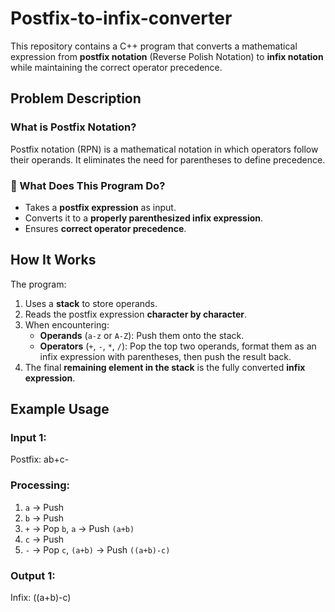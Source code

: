 # Postfix-to-infix-converter

This repository contains a C++ program that converts a mathematical expression from **postfix notation** (Reverse Polish Notation) to **infix notation** while maintaining the correct operator precedence.

## Problem Description

### What is Postfix Notation?
Postfix notation (RPN) is a mathematical notation in which operators follow their operands. It eliminates the need for parentheses to define precedence.

### 🔹 What Does This Program Do?
- Takes a **postfix expression** as input.
- Converts it to a **properly parenthesized infix expression**.
- Ensures **correct operator precedence**.

## How It Works

The program:
1. Uses a **stack** to store operands.
2. Reads the postfix expression **character by character**.
3. When encountering:
   - **Operands** (`a-z` or `A-Z`): Push them onto the stack.
   - **Operators** (`+`, `-`, `*`, `/`): Pop the top two operands, format them as an infix expression with parentheses, then push the result back.
4. The final **remaining element in the stack** is the fully converted **infix expression**.

## Example Usage

### **Input 1:**
Postfix: ab+c-
### **Processing:**
1. `a` → Push  
2. `b` → Push  
3. `+` → Pop `b`, `a` → Push `(a+b)`  
4. `c` → Push  
5. `-` → Pop `c`, `(a+b)` → Push `((a+b)-c)`

### **Output 1:**
Infix: ((a+b)-c)
